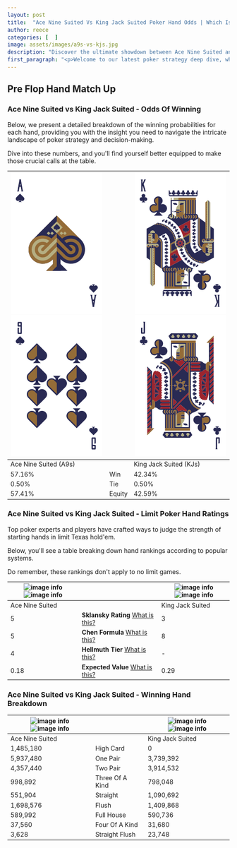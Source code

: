 ```yaml
---
layout: post
title:  "Ace Nine Suited Vs King Jack Suited Poker Hand Odds | Which Is The Better Hand In Poker? A Complete Guide"
author: reece
categories: [  ]
image: assets/images/a9s-vs-kjs.jpg
description: "Discover the ultimate showdown between Ace Nine Suited and King Jack Suited in poker! Uncover the odds, strategies, and scenarios where one hand triumphs over the other. Get ready to up your poker game with this thrilling analysis."
first_paragraph: "<p>Welcome to our latest poker strategy deep dive, where we're pitting two distinct hands against each other in a high-stakes showdown: Ace Nine Suited vs King Jack Suited.</p><p>In the dynamic world of poker, every decision counts, and knowing which hand holds the upper hand is key to your success at the table.</p><p>In this article, we'll dissect these two hands, explore the scenarios where one dominates the other, and equip you with the knowledge to make strategic choices that can tip the odds in your favor.</p><p>Get ready to unravel the intriguing dynamics of these poker hands and elevate your game to new heights.</p>"
---
```




[comment]: # (sp0)

## Pre Flop Hand Match Up

<div class="table hand-ratings" markdown="1"> 



### Ace Nine Suited vs King Jack Suited - Odds Of Winning

Below, we present a detailed breakdown of the winning probabilities for each hand, providing you with the insight you need to navigate the intricate landscape of poker strategy and decision-making. 

Dive into these numbers, and you'll find yourself better equipped to make those crucial calls at the table.


    
| ![image info](assets/images/hand1/a.png) ![image info](assets/images/hand1/9.png) |  | ![image info](assets/images/hand2/k.png) ![image info](assets/images/hand2/j.png) |
| -------- | -------- | -------- |
| Ace Nine Suited (A9s) |  | King Jack Suited (KJs) |
| 57.16% | Win | 42.34% |
| 0.50% | Tie | 0.50% |
| 57.41% | Equity | 42.59% |




[comment]: # (sp1)



### Ace Nine Suited vs King Jack Suited - Limit Poker Hand Ratings

Top poker experts and players have crafted ways to judge the strength of starting hands in limit Texas hold'em. 

Below, you'll see a table breaking down hand rankings according to popular systems. 

Do remember, these rankings don't apply to no limit games.


    
| ![image info](https://www.riverpairs.com/assets/images/hand1/a.png) ![image info](https://www.riverpairs.com/assets/images/hand1/9.png) |  | ![image info](https://www.riverpairs.com/assets/images/hand2/k.png) ![image info](https://www.riverpairs.com/assets/images/hand2/j.png) |
| -------- | -------- | -------- |
| Ace Nine Suited |  | King Jack Suited |
| 5 | **Sklansky Rating** [What is this?](/sklansky-rating-explained) | 3 |
| 5 | **Chen Formula** [What is this?](/chen-formula-explained) | 8 |
| 4 | **Hellmuth Tier** [What is this?](/Hellmuth-tier-explained) | - |
| 0.18 | **Expected Value** [What is this?](/expected-value-explained) | 0.29 |




[comment]: # (sp2)



### Ace Nine Suited vs King Jack Suited - Winning Hand Breakdown


    
| ![image info](https://www.riverpairs.com/assets/images/hand1/a.png) ![image info](https://www.riverpairs.com/assets/images/hand1/9.png) |  | ![image info](https://www.riverpairs.com/assets/images/hand2/k.png) ![image info](https://www.riverpairs.com/assets/images/hand2/j.png) |
| -------- | -------- | -------- |
| Ace Nine Suited |  | King Jack Suited |
| 1,485,180 | High Card | 0 |
| 5,937,480 | One Pair | 3,739,392 |
| 4,357,440 | Two Pair | 3,914,532 |
| 998,892 | Three Of A Kind | 798,048 |
| 551,904 | Straight | 1,090,692 |
| 1,698,576 | Flush | 1,409,868 |
| 589,992 | Full House | 590,736 |
| 37,560 | Four Of A Kind | 31,680 |
| 3,628 | Straight Flush | 23,748 |




[comment]: # (sp3)



</div>

[comment]: # (sp4)



[comment]: # (sp5)


